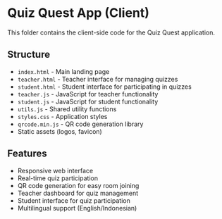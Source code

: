 # Quiz Quest App (Client)

This folder contains the client-side code for the Quiz Quest application.

## Structure

- `index.html` - Main landing page
- `teacher.html` - Teacher interface for managing quizzes
- `student.html` - Student interface for participating in quizzes
- `teacher.js` - JavaScript for teacher functionality
- `student.js` - JavaScript for student functionality
- `utils.js` - Shared utility functions
- `styles.css` - Application styles
- `qrcode.min.js` - QR code generation library
- Static assets (logos, favicon)

## Features

- Responsive web interface
- Real-time quiz participation
- QR code generation for easy room joining
- Teacher dashboard for quiz management
- Student interface for quiz participation
- Multilingual support (English/Indonesian)
